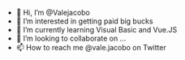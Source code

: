 - 👋 Hi, I’m @Valejacobo
- 👀 I’m interested in getting paid big bucks
- 🌱 I’m currently learning Visual Basic and Vue.JS
- 💞️ I’m looking to collaborate on ...
- 📫 How to reach me @vale.jacobo on Twitter
